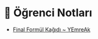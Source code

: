# 📕 Öğrenci Notları

<!--Index-->

- [Final Formül Kağıdı ~ YEmreAk](Final%20Form%C3%BCl%20Ka%C4%9F%C4%B1d%C4%B1%20~%20YEmreAk.pdf)

<!--Index-->

